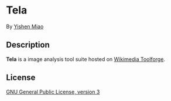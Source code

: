 # Tela

By [Yishen Miao](https://github.com/mys721tx)

## Description

**Tela** is a image analysis tool suite hosted on [Wikimedia Toolforge](https://tools.wmflabs.org).

## License

[GNU General Public License, version 3](http://www.gnu.org/licenses/gpl-3.0.html)
